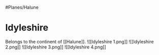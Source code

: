 #Planes/Halune
# Idyleshire
Belongs to the continent of [[Halune]].
![[Idyleshire 1.png]]
![[Idyleshire 2.png]]
![[Idyleshire 3.png]]
![[Idyleshire 4.png]]